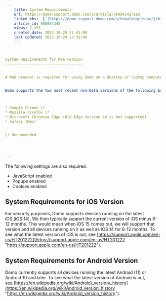 ```yaml
---
    title: System Requirements
    url: https://domo-support.domo.com/s/article/360043427193
    linked_kbs:  ['[https://domo-support.domo.com/s/knowledge-base/](https://domo-support.domo.com/s/knowledge-base/)', '[https://domo-support.domo.com/s/](https://domo-support.domo.com/s/)', '[https://domo-support.domo.com/s/topic/0TO5w000000ZamsGAC](https://domo-support.domo.com/s/topic/0TO5w000000ZamsGAC)', '[https://domo-support.domo.com/s/topic/0TO5w000000ZanlGAC](https://domo-support.domo.com/s/topic/0TO5w000000ZanlGAC)', '[https://domo-support.domo.com/s/article/360043427193](https://domo-support.domo.com/s/article/360043427193)', '[https://domo-support.domo.com/s/topic/0TO5w000000ZanlGAC/getting-started](https://domo-support.domo.com/s/topic/0TO5w000000ZanlGAC/getting-started)', '[https://domo-support.domo.com/s/article/360043429933](https://domo-support.domo.com/s/article/360043429933)', '[https://domo-support.domo.com/s/article/360043429953](https://domo-support.domo.com/s/article/360043429953)', '[https://domo-support.domo.com/s/article/360042925494](https://domo-support.domo.com/s/article/360042925494)', '[https://domo-support.domo.com/s/article/360043429913](https://domo-support.domo.com/s/article/360043429913)', '[https://domo-support.domo.com/s/article/4408174643607](https://domo-support.domo.com/s/article/4408174643607)', '[https://domo-support.domo.com/s/login/](https://domo-support.domo.com/s/login/)']
    article_id: 000004340
    views: 2,293
    created_date: 2022-10-24 21:41:00
    last updated: 2022-10-24 22:39:00
    ---



System Requirements for Web Version
-----------------------------------


A Web browser is required for using Domo on a desktop or laptop computer. 


Domo supports the two most recent non-beta versions of the following browsers:



* Google Chrome \*
* Mozilla Firefox \*
* Microsoft Chromium Edge (Old Edge Version 44 is not supported)
* Safari (Mac)


\* Recommended




---
```



The following settings are also required:


* JavaScript enabled
* Popups enabled
* Cookies enabled


System Requirements for iOS Version
-----------------------------------


For security purposes, Domo supports devices running on the latest iOS (iOS 14). We then typically support the current version of iOS minus 6-12 months. This would mean when iOS 15 comes out, we will support that version and all devices running on it as well as iOS 14 for 6-12 months. To see what the latest version of iOS is out, see [https://support.apple.com/en-us/HT201222](https://support.apple.com/en-us/HT201222 "https://support.apple.com/en-us/HT201222").


System Requirements for Android Version
---------------------------------------


Domo currently supports all devices running the latest Android (11) or Android 10 and later. To see what the latest version of Android is out, see [https://en.wikipedia.org/wiki/Android\_version\_history](https://en.wikipedia.org/wiki/Android_version_history "https://en.wikipedia.org/wiki/Android_version_history").


